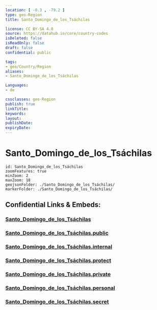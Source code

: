 ```yaml
---
location: [ -0.3 , -79.2 ] 
type: geo-Region
title: Santo_Domingo_de_los_Tsáchilas

license: CC BY-SA 4.0
source: https://datahub.io/core/country-codes
isDeleted: false
isReadOnly: false
draft: false
confidential: public

tags:
- geo/Country/Region
aliases:
- Santo_Domingo_de_los_Tsáchilas

Languages:
- de

cssclasses: geo-Region
publish: true
linkTitle: 
keywords: 
layout: 
publishDate: 
expiryDate: 
---
```


# Santo_Domingo_de_los_Tsáchilas

```leaflet
id: Santo_Domingo_de_los_Tsáchilas
zoomFeatures: true 
minZoom: 2 
maxZoom: 18
geojsonFolder: ./Santo_Domingo_de_los_Tsáchilas/
markerFolder: ./Santo_Domingo_de_los_Tsáchilas/
```


## Confidential Links & Embeds: 

### [Santo_Domingo_de_los_Tsáchilas](/_Standards/Earth/Continent/America~South/Ecuador/provinces~Equador/Santo_Domingo_de_los_Tsáchilas.md) 

### [Santo_Domingo_de_los_Tsáchilas.public](/_public/Earth/Continent/America~South/Ecuador/provinces~Equador/Santo_Domingo_de_los_Tsáchilas.public.md) 

### [Santo_Domingo_de_los_Tsáchilas.internal](/_internal/Earth/Continent/America~South/Ecuador/provinces~Equador/Santo_Domingo_de_los_Tsáchilas.internal.md) 

### [Santo_Domingo_de_los_Tsáchilas.protect](/_protect/Earth/Continent/America~South/Ecuador/provinces~Equador/Santo_Domingo_de_los_Tsáchilas.protect.md) 

### [Santo_Domingo_de_los_Tsáchilas.private](/_private/Earth/Continent/America~South/Ecuador/provinces~Equador/Santo_Domingo_de_los_Tsáchilas.private.md) 

### [Santo_Domingo_de_los_Tsáchilas.personal](/_personal/Earth/Continent/America~South/Ecuador/provinces~Equador/Santo_Domingo_de_los_Tsáchilas.personal.md) 

### [Santo_Domingo_de_los_Tsáchilas.secret](/_secret/Earth/Continent/America~South/Ecuador/provinces~Equador/Santo_Domingo_de_los_Tsáchilas.secret.md)

